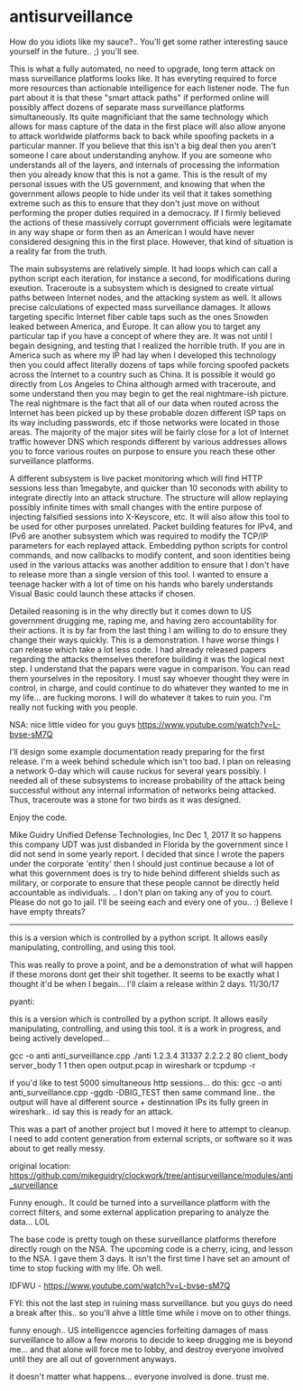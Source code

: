 # antisurveillance

How do you idiots like my sauce?.. You'll get some rather interesting sauce yourself in the future.. ;) you'll see.

This is what a fully automated, no need to upgrade, long term attack on mass surveillance platforms looks like.  It has everyting required to force more resources
than actionable intelligence for each listener node.  The fun part about it is that these "smart attack paths" if performed online will possibly affect dozens of
separate mass surveillance platforms simultaneously.  Its quite magnificiant that the same technology which allows for mass capture of the data in the first place
will also allow anyone to attack worldwide platforms back to back while spoofing packets in a particular manner.  If you believe that this isn't a big deal then
you aren't someone I care about understanding anyhow.  If you are someone who understands all of the layers, and internals of processing the information then you
already know that this is not a game.  This is the result of my personal issues with the US government, and knowing that when the government allows people
to hide under its veil that it takes something extreme such as this to ensure that they don't just move on without performing the proper duties required
in a democracy.  If I firmly believed the actions of these massively corrupt government officials were legitamate in any way shape or form then as an
American I would have never considered designing this in the first place.  However, that kind of situation is a reality far from the truth.


The main subsystems are relatively simple.  It had loops which can call a python script each iteration, for instance a second, for modifications during
exeution.  Traceroute is a subsystem which is designed to create virtual paths between Internet nodes, and the attacking system as well.  It allows precise
calculations of expected mass surveillance damages.  It allows targeting specific Internet fiber cable taps such as the ones Snowden leaked between America,
and Europe.  It can allow you to target any particular tap if you  have a concept of where they are.  It was not until I begain designing, and testing that
I realized the horrible truth.  If you are in America such as where my IP had lay when I developed this technology then you could affect literally dozens
of taps while forcing spoofed packets across the Internet to a country such as China.  It is possible it would go directly from Los Angeles to China although
armed with traceroute, and some understand then you may begin to get the real nightmare-ish picture.  The real nightmare is the fact that all of our data
when routed across the Internet has been picked up by these probable dozen different ISP taps on its way including passwords, etc if those networks were 
located in those areas.  The majority of the major sites will be fairly close for a lot of Internet traffic however DNS which responds different by
various addresses allows you to force various routes on purpose to ensure you reach these other surveillance platforms.

A different subsystem is live packet monitoring which will find HTTP sessions less than 1megabyte, and quicker than 10 seconods with ability to integrate
directly into an attack structure.  The structure will allow replaying possibly infinite times with small changes with the entire purpose of injecting
falsified sessions into X-Keyscore, etc.  It will also allow this tool to be used for other purposes unrelated.  Packet building features for IPv4, and IPv6
are another subsystem which was required to modify the TCP/IP parameters for each replayed attack.  Embedding python scripts for control commands, and now
callbacks to modify content, and soon identities being used in the various attacks was another addition to ensure that I don't have to release more than
a single version  of this tool.  I wanted to ensure a teenage hacker with a lot of time on his hands who barely understands Visual Basic could launch
these attacks if chosen.

Detailed reasoning is in the why directly but it comes down to US government drugging me, raping me, and having zero accountability for their actions.  It
is by far from the last thing I am willing to do to ensure they change their ways quickly.  This is a demonstration.  I have worse things I can  release
which take a lot less code.  I had already released papers regarding the attacks themselves therefore building it was the logical next step.  I understand
that the papars were vague in comparison.  You can read them yourselves in the repository.  I must say whoever thought they were  in control, in charge,
and could continue to do whatever they wanted to me in my life... are fucking morons.  I will do whatever it takes to  ruin you.  I'm really not fucking
with you people.

NSA: nice little video for you guys https://www.youtube.com/watch?v=L-bvse-sM7Q


I'll design some example documentation ready preparing for the first release.  I'm a week behind schedule which isn't too bad.  I plan on releasing a network
0-day which will cause ruckus for several years possibly.  I needed all of these subsystems to increase probability of the attack being successful
without any internal information of networks being attacked.  Thus, traceroute was a stone for two birds as it was designed.

Enjoy the code.

Mike Guidry
Unified Defense Technologies, Inc
Dec 1, 2017
It so happens this company UDT was just disbanded in Florida by the government since I did not send in some yearly report.  I decided that since I wrote the
papers under the corporate 'entity' then I should just continue because a lot of what this government does is try to hide behind different shields such as
military, or corporate to ensure that these people cannot be directly held accountable as individuals.  .. I don't plan on taking any of you to court.  Please
do not go to jail.  I'll be seeing each and every one of you.. :)  Believe I have empty threats?

--------------------------------------- 





this is a version which is controlled by a python script.  It allows easily manipulating, controlling, and using this tool.

This was really to prove a point, and be a demonstration of what will happen if these morons dont get
their shit together.  It seems to be exactly what I thought  it'd be when I begain... I'll claim
a release within 2 days.
11/30/17

pyanti:

this is a version which is controlled by a python script.  It allows easily manipulating, controlling, and using this tool.
it is a work in progress, and being actively developed...



gcc -o anti anti_surveillance.cpp
./anti 1.2.3.4 31337 2.2.2.2 80 client_body server_body 1 1
then open output.pcap in wireshark or tcpdump -r 


if you'd like to test 5000 simultaneous http sessions... do this:
gcc -o anti anti_surveillance.cpp -ggdb -DBIG_TEST
then same command line.. the output will have al different source + destinnation IPs
its fully green in wireshark.. id say this is ready for an attack.


This was a part of another project but I moved it here to attempt to cleanup.  I need to add content generation from external scripts, or software so it was about to get
really messy.

original location:
https://github.com/mikeguidry/clockwork/tree/antisurveillance/modules/anti_surveillance



Funny enough.. It could be turned into a surveillance platform with the correct filters, and some external application preparing to analyze the data... LOL


The base code is pretty tough on these surveillance platforms therefore directly rough on the NSA.  The upcoming code is a cherry, icing, and
lesson to the NSA.  I gave them 3 days.  It isn't the first time I have set an amount of time to stop fucking with my life.  Oh well.  

IDFWU - https://www.youtube.com/watch?v=L-bvse-sM7Q


FYI: this not the last step in ruining mass surveillance.  but you guys do need a break after this.. so you'll ahve a little time while
i move on to other things.


funny enough.. US intelligencce agencies forfeiting damages of mass surveillance to allow a few morons to decide to keep drugging me
is beyond me... and that alone will force me to lobby, and destroy everyone involved until they are all out of government anyways.

it doesn't matter what happens... everyone involved is done.  trust me.
